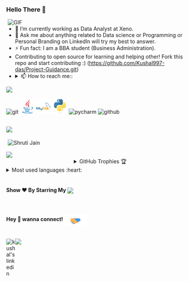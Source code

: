 ### Hello There 👋
<img align="right" alt="GIF" width="500px" src="https://github.com/shrutijain0/shrutijain0/blob/main/ezgif.com-video-to-gif.gif"/>

- 🔭 I’m currently working as Data Analyst at Xeno.
- 💬 Ask me about anything related to Data science or Programming or Personal Branding on LinkedIn will try my best to answer.
- ⚡ Fun fact: I am a BBA student (Business Administration).
- Contributing to open source for learning and helping other! Fork this repo and start contributing :) (https://github.com/Kushal997-das/Project-Guidance.git)
- <details> <summary> 📫 How to reach me::</summary><a href="mailto:shrutijain2may@gmail.com"> <img src="https://img.icons8.com/fluent/48/000000/gmail.png" width="22px"/> </a>
</details>

<img height="30" src="https://img.shields.io/badge/Languages and  tools- 📚-lightblue.svg?&style=for-the-badge&logo=KushalDas&logoColor=blue" />
<p align="left"><img src="https://www.vectorlogo.zone/logos/git-scm/git-scm-icon.svg" alt="git" width="40" height="40"/> <img src="https://github.com/Kushal997-das/Kushal997-das/blob/master/Profile%20generator/java-original.svg" alt="java" width="40" height="40"/> <img src="https://github.com/Kushal997-das/Kushal997-das/blob/master/Profile%20generator/mysql-original-wordmark.svg" alt="mysql" width="40" height="40"/> <img src="https://github.com/Kushal997-das/Kushal997-das/blob/master/Profile%20generator/python-original.svg" alt="python" width="40" height="40"/> <img alt="pycharm"  src="https://img.icons8.com/color/240/000000/pycharm.png"width="50" height="40" /> <img alt="github"  src="https://img.icons8.com/ios-glyphs/240/000000/github.png"width="40" height="40">
</p>
<br>
<img height="27" src="https://img.shields.io/badge/Shruti Jain's GitHub Status --lightgreen.svg?&style=for-the-badge&logo=KushalDas&logoColor=blue" />
<p>&nbsp;<img align="center" src="https://github-readme-stats.vercel.app/api?username=shrutijain0&show_icons=true&hide_border=true&show_owner=true&title_color=FFFF00&theme=dark&custom_title=Hello! 👏&layout=compact" alt="Shruti Jain"/></p>
<img align="center" src="https://github-readme-streak-stats.herokuapp.com/?user=shrutijain0&theme=radical&custom_title=streak-stats&hide_border=true&layout=compact" />
<details align="center">
  <summary>GitHub Trophies 🏆</summary>
<p align="center">
  <a href="https://github.com/ryo-ma/github-profile-trophy" target="_blank">
    <img src="https://github-profile-trophy.vercel.app/?username=shrutijain0&theme=gruvbox&layout=compact&title_color=00FF00"/>
  </a>
</p>
</details>
<details>
  <summary>Most used languages :heart: </summary>
  <p><img align="left" src="https://github-readme-stats.vercel.app/api/top-langs/?username=shrutijain0&title_color=FF69B4&custom_title=Most Used Languages :D &layout=compact&theme=highcontrast&langs_count=10" alt="shrutijain0" /></p>
</details> <br>
<h4 align="left">Show ❤️ By Starring My <a href='https://github.com/shrutijain0?tab=repositories'><img align='center'  height="22" src="https://img.shields.io/badge/Repos!😊-lightpink.svg?&style=for-the-badge&logo=shrutijain0&logoColor=blue" /></a></h4>
<br>
<h4 align="left">Hey 👋 wanna connect!<img align="center" src="https://github.com/Kushal997-das/Kushal997-das/blob/master/Profile%20generator/Handshake.gif" height="30px"></h4> <br>
<a href="https://www.linkedin.com/in/shruthi-jain-81b4571ab/">
  <img align="left" src="https://cdn.jsdelivr.net/npm/simple-icons@v3/icons/linkedin.svg" alt="kushal's linkedin" width="24px" />
</a>
<a href="https://twitter.com/ShrutiJ87241031" target="blank">
  <img align="left" src="https://cdn.jsdelivr.net/npm/simple-icons@v3/icons/twitter.svg" width="26px" />
</a>
